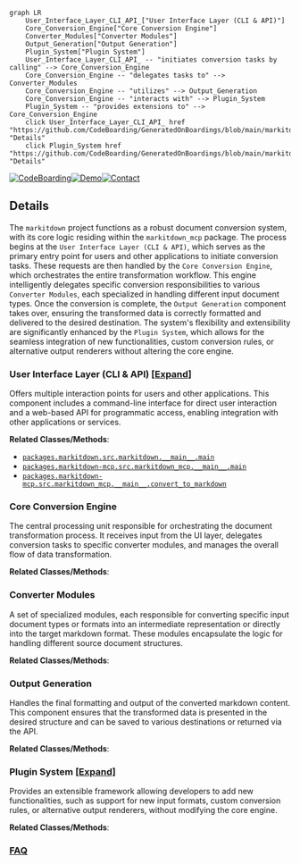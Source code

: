 ```mermaid
graph LR
    User_Interface_Layer_CLI_API_["User Interface Layer (CLI & API)"]
    Core_Conversion_Engine["Core Conversion Engine"]
    Converter_Modules["Converter Modules"]
    Output_Generation["Output Generation"]
    Plugin_System["Plugin System"]
    User_Interface_Layer_CLI_API_ -- "initiates conversion tasks by calling" --> Core_Conversion_Engine
    Core_Conversion_Engine -- "delegates tasks to" --> Converter_Modules
    Core_Conversion_Engine -- "utilizes" --> Output_Generation
    Core_Conversion_Engine -- "interacts with" --> Plugin_System
    Plugin_System -- "provides extensions to" --> Core_Conversion_Engine
    click User_Interface_Layer_CLI_API_ href "https://github.com/CodeBoarding/GeneratedOnBoardings/blob/main/markitdown/User_Interface_Layer_CLI_API_.md" "Details"
    click Plugin_System href "https://github.com/CodeBoarding/GeneratedOnBoardings/blob/main/markitdown/Plugin_System.md" "Details"
```

[![CodeBoarding](https://img.shields.io/badge/Generated%20by-CodeBoarding-9cf?style=flat-square)](https://github.com/CodeBoarding/GeneratedOnBoardings)[![Demo](https://img.shields.io/badge/Try%20our-Demo-blue?style=flat-square)](https://www.codeboarding.org/demo)[![Contact](https://img.shields.io/badge/Contact%20us%20-%20contact@codeboarding.org-lightgrey?style=flat-square)](mailto:contact@codeboarding.org)

## Details

The `markitdown` project functions as a robust document conversion system, with its core logic residing within the `markitdown_mcp` package. The process begins at the `User Interface Layer (CLI & API)`, which serves as the primary entry point for users and other applications to initiate conversion tasks. These requests are then handled by the `Core Conversion Engine`, which orchestrates the entire transformation workflow. This engine intelligently delegates specific conversion responsibilities to various `Converter Modules`, each specialized in handling different input document types. Once the conversion is complete, the `Output Generation` component takes over, ensuring the transformed data is correctly formatted and delivered to the desired destination. The system's flexibility and extensibility are significantly enhanced by the `Plugin System`, which allows for the seamless integration of new functionalities, custom conversion rules, or alternative output renderers without altering the core engine.

### User Interface Layer (CLI & API) [[Expand]](./User_Interface_Layer_CLI_API_.md)
Offers multiple interaction points for users and other applications. This component includes a command-line interface for direct user interaction and a web-based API for programmatic access, enabling integration with other applications or services.


**Related Classes/Methods**:

- <a href="https://github.com/microsoft/markitdown/blob/main/packages/markitdown/src/markitdown/__main__.py" target="_blank" rel="noopener noreferrer">`packages.markitdown.src.markitdown.__main__.main`</a>
- <a href="https://github.com/microsoft/markitdown/blob/main/packages/markitdown-mcp/src/markitdown_mcp/__main__.py" target="_blank" rel="noopener noreferrer">`packages.markitdown-mcp.src.markitdown_mcp.__main__.main`</a>
- <a href="https://github.com/microsoft/markitdown/blob/main/packages/markitdown-mcp/src/markitdown_mcp/__main__.py" target="_blank" rel="noopener noreferrer">`packages.markitdown-mcp.src.markitdown_mcp.__main__.convert_to_markdown`</a>


### Core Conversion Engine
The central processing unit responsible for orchestrating the document transformation process. It receives input from the UI layer, delegates conversion tasks to specific converter modules, and manages the overall flow of data transformation.


**Related Classes/Methods**:



### Converter Modules
A set of specialized modules, each responsible for converting specific input document types or formats into an intermediate representation or directly into the target markdown format. These modules encapsulate the logic for handling different source document structures.


**Related Classes/Methods**:



### Output Generation
Handles the final formatting and output of the converted markdown content. This component ensures that the transformed data is presented in the desired structure and can be saved to various destinations or returned via the API.


**Related Classes/Methods**:



### Plugin System [[Expand]](./Plugin_System.md)
Provides an extensible framework allowing developers to add new functionalities, such as support for new input formats, custom conversion rules, or alternative output renderers, without modifying the core engine.


**Related Classes/Methods**:





### [FAQ](https://github.com/CodeBoarding/GeneratedOnBoardings/tree/main?tab=readme-ov-file#faq)
